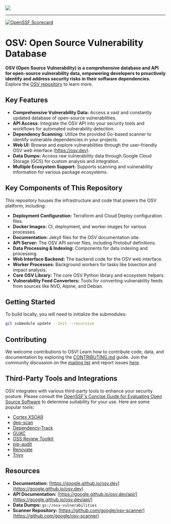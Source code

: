 <picture>
    <source srcset="docs/images/osv_logo_dark-full.svg"  media="(prefers-color-scheme: dark)">
    <!-- markdown-link-check-disable-next-line -->
    <img src="docs/images/osv_logo_light-full.svg">
</picture>

---

[![OpenSSF Scorecard](https://api.securityscorecards.dev/projects/github.com/google/osv.dev/badge)](https://scorecard.dev/viewer/?uri=github.com/google/osv.dev)

# OSV: Open Source Vulnerability Database

**OSV (Open Source Vulnerability) is a comprehensive database and API for open-source vulnerability data, empowering developers to proactively identify and address security risks in their software dependencies.** Explore the [OSV repository](https://github.com/google/osv.dev) to learn more.

## Key Features

*   **Comprehensive Vulnerability Data:** Access a vast and constantly updated database of open-source vulnerabilities.
*   **API Access:** Integrate the OSV API into your security tools and workflows for automated vulnerability detection.
*   **Dependency Scanning:** Utilize the provided Go-based scanner to identify vulnerable dependencies in your projects.
*   **Web UI:**  Browse and explore vulnerabilities through the user-friendly OSV web interface (<https://osv.dev>).
*   **Data Dumps:** Access raw vulnerability data through Google Cloud Storage (GCS) for custom analysis and integration.
*   **Multiple Ecosystem Support:**  Supports scanning and vulnerability information for various package ecosystems.

## Key Components of This Repository

This repository houses the infrastructure and code that powers the OSV platform, including:

*   **Deployment Configuration:** Terraform and Cloud Deploy configuration files.
*   **Docker Images:** CI, deployment, and worker images for various processes.
*   **Documentation:** Jekyll files for the OSV documentation site.
*   **API Server:** The OSV API server files, including Protobuf definitions.
*   **Data Processing & Indexing:** Components for data indexing and processing.
*   **Web Interface Backend:**  The backend code for the OSV web interface.
*   **Worker Processes:** Background workers for tasks like bisection and impact analysis.
*   **Core OSV Library:**  The core OSV Python library and ecosystem helpers.
*   **Vulnerability Feed Converters:**  Tools for converting vulnerability feeds from sources like NVD, Alpine, and Debian.

## Getting Started

To build locally, you will need to initialize the submodules:

```bash
git submodule update --init --recursive
```

## Contributing

We welcome contributions to OSV!  Learn how to contribute code, data, and documentation by exploring the [CONTRIBUTING.md](CONTRIBUTING.md) guide. Join the community discussion on the [mailing list](https://groups.google.com/g/osv-discuss) and report issues [here](https://github.com/google/osv.dev/issues).

## Third-Party Tools and Integrations

OSV integrates with various third-party tools to enhance your security posture. Please consult the [OpenSSF's Concise Guide for Evaluating Open Source Software](https://best.openssf.org/Concise-Guide-for-Evaluating-Open-Source-Software) to determine suitability for your use. Here are some popular tools:

*   [Cortex XSOAR](https://github.com/demisto/content)
*   [dep-scan](https://github.com/AppThreat/dep-scan)
*   [Dependency-Track](https://github.com/DependencyTrack/dependency-track)
*   [GUAC](https://github.com/guacsec/guac)
*   [OSS Review Toolkit](https://github.com/oss-review-toolkit/ort)
*   [pip-audit](https://github.com/pypa/pip-audit)
*   [Renovate](https://github.com/renovatebot/renovate)
*   [Trivy](https://github.com/aquasecurity/trivy)

## Resources

*   **Documentation:** [https://google.github.io/osv.dev](https://google.github.io/osv.dev)
*   **API Documentation:** [https://google.github.io/osv.dev/api/](https://google.github.io/osv.dev/api/)
*   **Data Dumps:** `gs://osv-vulnerabilities`
*   **Scanner Repository:** [https://github.com/google/osv-scanner](https://github.com/google/osv-scanner)